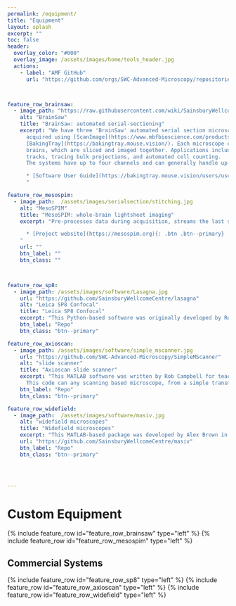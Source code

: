 ```yaml
---
permalink: /equipment/
title: "Equipment"
layout: splash
excerpt: ""
toc: false
header:
  overlay_color: "#000"
  overlay_image: /assets/images/home/tools_header.jpg
  actions:
    - label: "AMF GitHub"
      url: "https://github.com/orgs/SWC-Advanced-Microscopy/repositories"



feature_row_brainsaw:
  - image_path: "https://raw.githubusercontent.com/wiki/SainsburyWellcomeCentre/StitchIt/images/rgb_brain_example.jpg"
    alt: "BrainSaw"
    title: "BrainSaw: automated serial-sectioning"
    excerpt: "We have three 'BrainSaw' automated serial section microscopes. Data are 
      acquired using [ScanImage](https://www.mbfbioscience.com/products/scanimage) and 
      [BakingTray](https://bakingtray.mouse.vision/). Each microscope can accommodate up to 6 
      brains, which are sliced and imaged together. Applications include mapping electrode 
      tracks, tracing bulk projections, and automated cell counting. 
      The systems have up to four channels and can generally handle up to four fluorophores simultaneously.

      * [Software User Guide](https://bakingtray.mouse.vision/users/user_guide){: .btn .btn--primary}
      "

feature_row_mesospim:
  - image_path:  /assets/images/serialsection/stitching.jpg
    alt: "MesoSPIM"
    title: "MesoSPIM: whole-brain lightsheet imaging"
    excerpt: "Pre-processes data during acquisition, streams the last stitched section to a web page, initiates stitching automatically when acquisition completes. Includes tools for downsampling and generally batch-processing image stacks. Operations highly parallelized for speed.

      * [Project website](https://mesospim.org){: .btn .btn--primary}
    "
    url: ""
    btn_label: ""
    btn_class: ""



feature_row_sp8:
  - image_path: /assets/images/software/Lasagna.jpg
    url: "https://github.com/SainsburyWellcomeCentre/lasagna"
    alt: "Leica SP8 Confocal"
    title: "Leica SP8 Confocal"
    excerpt: "This Python-based software was originally developed by Rob Campbell for a project with Tom Mrsic-Flogel's lab, but is now being used by the IBL consortium to trace electrode tracks. It provides linked orthogonal 2-D views for fast visualisation of downsampled image stacks. Allows overlays of multiple brains, multiple channels, traced neurites, or soma locations. Includes viewer for Allen Atlas and is extendable via plugins. Lasagna pre-dates napari, which we would recommend for new projects"
    btn_label: "Repo"
    btn_class: "btn--primary"

feature_row_axioscan:
  - image_path: /assets/images/software/simple_mscanner.jpg
    url: "https://github.com/SWC-Advanced-Microscopy/SimpleMScanner"
    alt: "slide scanner"
    title: "Axioscan slide scanner"
    excerpt: "This MATLAB software was written by Rob Campbell for teaching purposes. It runs galvo-based scanning microscopy using NI Hardware. The project includes three increasingly complicated versions of the same program. An equivalent Python project [can be found here](https://github.com/SWC-Advanced-Microscopy/SimplePyScanner).
      This code can any scanning based microscope, from a simple transmission-based system to a 2-photon."
    btn_label: "Repo"
    btn_class: "btn--primary"

feature_row_widefield:
  - image_path:  /assets/images/software/masiv.jpg
    alt: "widefield microscopes"
    title: "Widefield microscopes"
    excerpt: "This MATLAB-based package was developed by Alex Brown in Troy Margrie's lab. MaSIV is a simple multi-resolution image viewer: it loads a small downsampled image stack into RAM but presents the user with full-res data as they zoom in. MaSIV is stable but can only display a single channel at once. It is extendable via plugins, some of which were written by AMF members."
    url: "https://github.com/SainsburyWellcomeCentre/masiv"
    btn_label: "Repo"
    btn_class: "btn--primary"




---
```


# Custom Equipment
{% include feature_row id="feature_row_brainsaw" type="left" %}
{% include feature_row id="feature_row_mesospim"   type="left" %}


## Commercial Systems
{% include feature_row id="feature_row_sp8" type="left" %} 
{% include feature_row id="feature_row_axioscan" type="left" %} 
{% include feature_row id="feature_row_widefield"   type="left" %}

